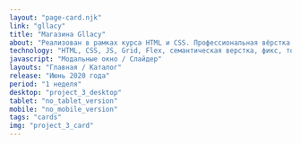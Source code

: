 ```yaml
---
layout: "page-card.njk"
link: "gllacy"
title: "Магазина Gllacy"
about: "Реализован в рамках курса HTML и CSS. Профессиональная вёрстка сайтов на htmlacademy.ru. Данный проект верстался без наблюдения наставника и был защищен на 100%"
technology: "HTML, CSS, JS, Grid, Flex, семантическая верстка, фикс, только desktop версия."
javascript: "Модальные окно / Слайдер"
layouts: "Главная / Каталог"
release: "Июнь 2020 года"
period: "1 неделя"
desktop: "project_3_desktop"
tablet: "no_tablet_version"
mobile: "no_mobile_version"
tags: "cards"
img: "project_3_card"
---
```

